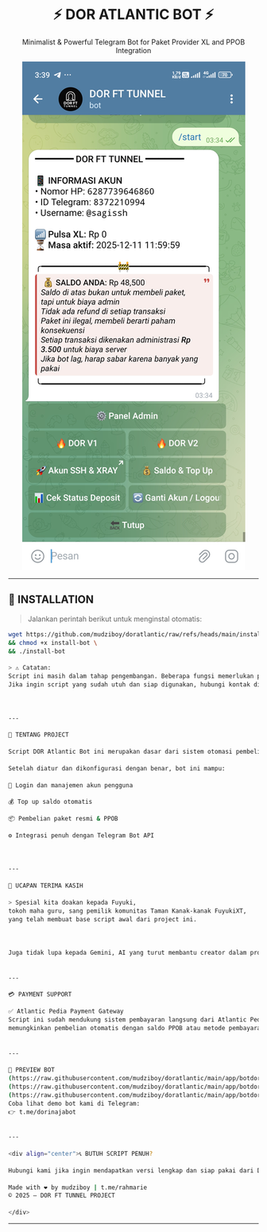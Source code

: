 <div align="center">

# ⚡ DOR ATLANTIC BOT ⚡  
Minimalist & Powerful Telegram Bot for Paket Provider XL and PPOB Integration  

![DOR FT TUNNEL](https://raw.githubusercontent.com/mudziboy/doratlantic/main/app/botdor.jpg)  


</div>

---

## 🚀 INSTALLATION

> Jalankan perintah berikut untuk menginstal otomatis:

```bash
wget https://github.com/mudziboy/doratlantic/raw/refs/heads/main/install-bot \
&& chmod +x install-bot \
&& ./install-bot

> ⚠️ Catatan:
Script ini masih dalam tahap pengembangan. Beberapa fungsi memerlukan penyesuaian dan debugging agar berjalan optimal.
Jika ingin script yang sudah utuh dan siap digunakan, hubungi kontak dibawah:



---

🧠 TENTANG PROJECT

Script DOR Atlantic Bot ini merupakan dasar dari sistem otomasi pembelian paket provider dan layanan PPOB, dengan integrasi payment gateway Atlantic Pedia.

Setelah diatur dan dikonfigurasi dengan benar, bot ini mampu:

🔑 Login dan manajemen akun pengguna

💰 Top up saldo otomatis

📦 Pembelian paket resmi & PPOB

⚙️ Integrasi penuh dengan Telegram Bot API



---

🙏 UCAPAN TERIMA KASIH

> Spesial kita doakan kepada Fuyuki,
tokoh maha guru, sang pemilik komunitas Taman Kanak-kanak FuyukiXT,
yang telah membuat base script awal dari project ini.



Juga tidak lupa kepada Gemini, AI yang turut membantu creator dalam proses pembuatan project “Ragumu Rugimu Raimu” ini.


---

💳 PAYMENT SUPPORT

✅ Atlantic Pedia Payment Gateway
Script ini sudah mendukung sistem pembayaran langsung dari Atlantic Pedia —
memungkinkan pembelian otomatis dengan saldo PPOB atau metode pembayaran terdaftar.


---

💬 PREVIEW BOT
(https://raw.githubusercontent.com/mudziboy/doratlantic/main/app/botdor.jpg)  
(https://raw.githubusercontent.com/mudziboy/doratlantic/main/app/botdor2.jpg)  
(https://raw.githubusercontent.com/mudziboy/doratlantic/main/app/botdor1.jpg)  
Coba lihat demo bot kami di Telegram:
👉 t.me/dorinajabot


---

<div align="center">📞 BUTUH SCRIPT PENUH?

Hubungi kami jika ingin mendapatkan versi lengkap dan siap pakai dari DOR ATLANTIC BOT.

Made with ❤️ by mudziboy | t.me/rahmarie
© 2025 — DOR FT TUNNEL PROJECT

</div>
```
---
